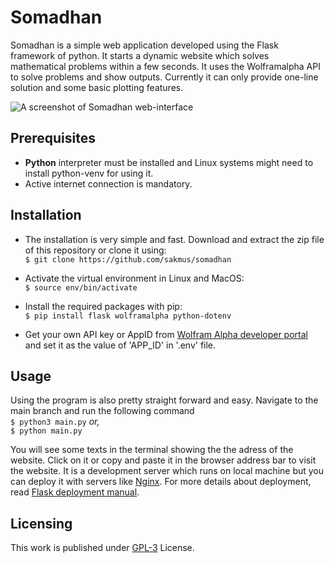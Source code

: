
# Somadhan

Somadhan is a simple web application developed using the Flask framework of python. It starts a dynamic website which solves mathematical problems within a few seconds. It uses the Wolframalpha API to solve problems and show outputs. Currently it can only provide one-line solution and some basic plotting features.

![A screenshot of Somadhan web-interface](https://images2.imgbox.com/41/87/0V4d4lb2_o.png)


## Prerequisites

- **Python** interpreter must be installed and Linux systems might need to install python-venv for using  it.
- Active internet connection is mandatory.

## Installation

- The installation is very simple and fast. Download and extract the zip file of this repository or clone it using:<br>
`$ git clone https://github.com/sakmus/somadhan`

- Activate the virtual environment in Linux and MacOS:<br>`$ source env/bin/activate`

- Install the required packages with pip:<br>`$ pip install flask wolframalpha python-dotenv`

- Get your own API key or AppID from [Wolfram Alpha developer portal](https://developer.wolframalpha.com/) and set it as the value of 'APP_ID' in '.env' file.


## Usage

Using the program is also pretty straight forward and easy. Navigate to the main branch and run the following command<br>
`$ python3 main.py` *or,*<br> `$ python main.py`

You will see some texts in the terminal showing the the adress of the website. Click on it or copy and paste it in the browser address bar to visit the website. It is a development server which runs on local machine but you can deploy it with servers like [Nginx](https://nginx.org/). For more details about deployment, read [Flask deployment manual](https://flask.palletsprojects.com/en/3.0.x/deploying/).

## Licensing

This work is published under [GPL-3](https://www.gnu.org/licenses/gpl-3.0.en.html#license-text) License.
